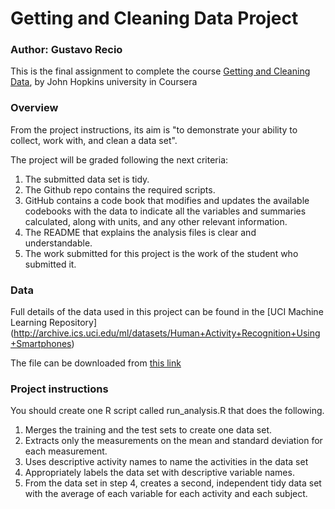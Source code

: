 # Getting and Cleaning Data Project
### Author: Gustavo Recio
This is the final assignment to complete the course [Getting and Cleaning Data](https://www.coursera.org/learn/data-cleaning), by John Hopkins university in Coursera

### Overview
From the project instructions, its aim is "to demonstrate your ability to collect, work with, and clean a data set".

The project will be graded following the next criteria:

1. The submitted data set is tidy.
2. The Github repo contains the required scripts.
3. GitHub contains a code book that modifies and updates the available codebooks with the data to indicate all the variables and summaries calculated, along with units, and any other relevant information.
4. The README that explains the analysis files is clear and understandable.
5. The work submitted for this project is the work of the student who submitted it.


### Data
Full details of the data used in this project can be found in the [UCI Machine Learning Repository] (http://archive.ics.uci.edu/ml/datasets/Human+Activity+Recognition+Using+Smartphones) 

The file can be downloaded from [this link](https://d396qusza40orc.cloudfront.net/getdata%2Fprojectfiles%2FUCI%20HAR%20Dataset.zip)

### Project instructions
You should create one R script called run_analysis.R that does the following.

1. Merges the training and the test sets to create one data set.
2. Extracts only the measurements on the mean and standard deviation for each measurement.
3. Uses descriptive activity names to name the activities in the data set
4. Appropriately labels the data set with descriptive variable names.
5. From the data set in step 4, creates a second, independent tidy data set with the average of each variable for each activity and each subject.


